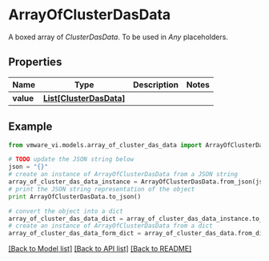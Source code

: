 # ArrayOfClusterDasData

A boxed array of *ClusterDasData*. To be used in *Any* placeholders. 

## Properties
Name | Type | Description | Notes
------------ | ------------- | ------------- | -------------
**value** | [**List[ClusterDasData]**](ClusterDasData.md) |  | 

## Example

```python
from vmware_vi.models.array_of_cluster_das_data import ArrayOfClusterDasData

# TODO update the JSON string below
json = "{}"
# create an instance of ArrayOfClusterDasData from a JSON string
array_of_cluster_das_data_instance = ArrayOfClusterDasData.from_json(json)
# print the JSON string representation of the object
print ArrayOfClusterDasData.to_json()

# convert the object into a dict
array_of_cluster_das_data_dict = array_of_cluster_das_data_instance.to_dict()
# create an instance of ArrayOfClusterDasData from a dict
array_of_cluster_das_data_form_dict = array_of_cluster_das_data.from_dict(array_of_cluster_das_data_dict)
```
[[Back to Model list]](../README.md#documentation-for-models) [[Back to API list]](../README.md#documentation-for-api-endpoints) [[Back to README]](../README.md)


